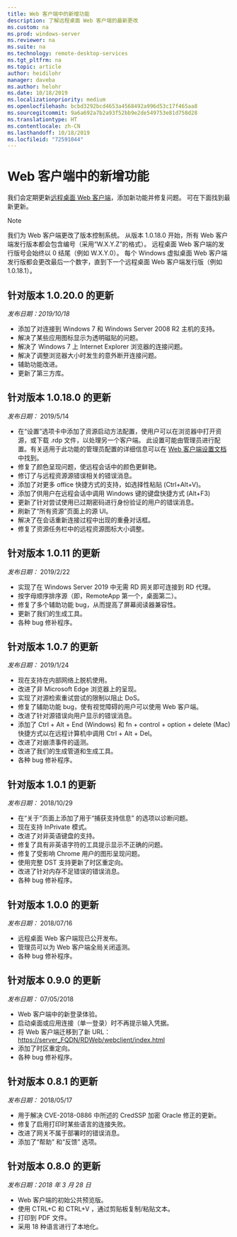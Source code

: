 ```yaml
---
title: Web 客户端中的新增功能
description: 了解远程桌面 Web 客户端的最新更改
ms.custom: na
ms.prod: windows-server
ms.reviewer: na
ms.suite: na
ms.technology: remote-desktop-services
ms.tgt_pltfrm: na
ms.topic: article
author: heidilohr
manager: daveba
ms.author: helohr
ms.date: 10/18/2019
ms.localizationpriority: medium
ms.openlocfilehash: bcbd3292bcd4653a4568492a996d53c17f465aa8
ms.sourcegitcommit: 9a6a692a7b2a93f52bb9e2de549753e81d758d28
ms.translationtype: HT
ms.contentlocale: zh-CN
ms.lasthandoff: 10/18/2019
ms.locfileid: "72591044"
---
```

# <a name="whats-new-in-the-web-client"></a>Web 客户端中的新增功能

我们会定期更新[远程桌面 Web 客户端](remote-desktop-web-client.md)，添加新功能并修复问题。 可在下面找到最新更新。

> [!NOTE]
> 我们为 Web 客户端更改了版本控制系统。 从版本 1.0.18.0 开始，所有 Web 客户端发行版本都会包含编号（采用“W.X.Y.Z”的格式）。 远程桌面 Web 客户端的发行版号会始终以 0 结尾（例如 W.X.Y.0）。 每个 Windows 虚拟桌面 Web 客户端发行版都会更改最后一个数字，直到下一个远程桌面 Web 客户端发行版（例如 1.0.18.1）。

## <a name="updates-for-version-10200"></a>针对版本 1.0.20.0 的更新
*发布日期：2019/10/18*

- 添加了对连接到 Windows 7 和 Windows Server 2008 R2 主机的支持。
- 解决了某些应用图标显示为透明磁贴的问题。
- 解决了 Windows 7 上 Internet Explorer 浏览器的连接问题。
- 解决了调整浏览器大小时发生的意外断开连接问题。
- 辅助功能改进。
- 更新了第三方库。

## <a name="updates-for-version-10180"></a>针对版本 1.0.18.0 的更新
*发布日期：* 2019/5/14

- 在“设置”选项卡中添加了资源启动方法配置，使用户可以在浏览器中打开资源，或下载 .rdp 文件，以处理另一个客户端。 此设置可能由管理员进行配置。有关适用于此功能的管理员配置的详细信息可以在 [Web 客户端设置文档](remote-desktop-web-client-admin.md)中找到。
- 修复了颜色呈现问题，使远程会话中的颜色更鲜艳。
- 修订了与远程资源源错误相关的错误消息。
- 添加了对更多 office 快捷方式的支持，如选择性粘贴 (Ctrl+Alt+V)。
- 添加了供用户在远程会话中调用 Windows 键的键盘快捷方式 (Alt+F3)
- 更新了针对尝试使用已过期密码进行身份验证的用户的错误消息。
- 刷新了“所有资源”页面上的源 UI。
- 解决了在会话重新连接过程中出现的重叠对话框。
- 修复了资源任务栏中的远程资源图标大小调整。

## <a name="updates-for-version-1011"></a>针对版本 1.0.11 的更新
*发布日期：* 2019/2/22

- 实现了在 Windows Server 2019 中无需 RD 网关即可连接到 RD 代理。
- 按字母顺序排序源（即，RemoteApp 第一个，桌面第二）。
- 修复了多个辅助功能 bug，从而提高了屏幕阅读器兼容性。
- 更新了我们的生成工具。
- 各种 bug 修补程序。

## <a name="updates-for-version-107"></a>针对版本 1.0.7 的更新
*发布日期：* 2019/1/24

- 现在支持在内部网络上脱机使用。
- 改进了非 Microsoft Edge 浏览器上的呈现。
- 实现了对源检索重试尝试的限制以阻止 DoS。
- 修复了辅助功能 bug，使有视觉障碍的用户可以使用 Web 客户端。
- 改进了针对源错误向用户显示的错误消息。
- 添加了 Ctrl + Alt + End (Windows) 和 fn + control + option + delete (Mac) 快捷方式以在远程计算机中调用 Ctrl + Alt + Del。
- 改进了对崩溃事件的遥测。
- 改进了我们的生成管道和生成工具。
- 各种 bug 修补程序。

## <a name="updates-for-version-101"></a>针对版本 1.0.1 的更新
*发布日期：* 2018/10/29

- 在“关于”页面上添加了用于“捕获支持信息”  的选项以诊断问题。
- 现在支持 InPrivate 模式。
- 改进了对非英语键盘的支持。
- 修复了具有非英语字符的工具提示显示不正确的问题。
- 修复了受影响 Chrome 用户的图形呈现问题。
- 使用完整 DST 支持更新了时区重定向。
- 改进了针对内存不足错误的错误消息。
- 各种 bug 修补程序。

## <a name="updates-for-version-100"></a>针对版本 1.0.0 的更新
*发布日期：* 2018/07/16

- 远程桌面 Web 客户端现已公开发布。
- 管理员可以为 Web 客户端全局关闭遥测。
- 各种 bug 修补程序。

## <a name="updates-for-version-090"></a>针对版本 0.9.0 的更新
*发布日期：* 07/05/2018

- Web 客户端中的新登录体验。
- 启动桌面或应用连接（单一登录）时不再提示输入凭据。
- 将 Web 客户端迁移到了新 URL：<https://server_FQDN/RDWeb/webclient/index.html>
- 添加了时区重定向。
- 各种 bug 修补程序。

## <a name="updates-for-version-081"></a>针对版本 0.8.1 的更新
*发布日期：* 2018/05/17

- 用于解决 CVE-2018-0886 中所述的 CredSSP 加密 Oracle 修正的更新。
- 修复了启用打印时某些语言的连接失败。
- 改进了网关不属于部署时的错误消息。
- 添加了“帮助”  和“反馈”  选项。

## <a name="updates-for-version-080"></a>针对版本 0.8.0 的更新
*发布日期：2018 年 3 月 28 日*

- Web 客户端的初始公共预览版。
- 使用 CTRL+C  和 CTRL+V  ，通过剪贴板复制/粘贴文本。
- 打印到 PDF 文件。
- 采用 18 种语言进行了本地化。
